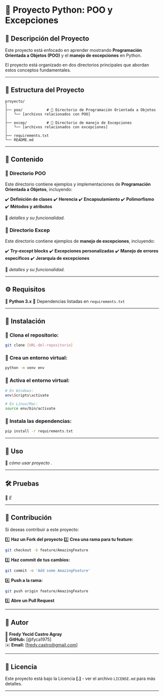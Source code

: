 # 📌 **Proyecto Python: POO y Excepciones**

## 📝 **Descripción del Proyecto**

Este proyecto está enfocado en aprender mostrando  **Programación Orientada a Objetos (POO)** y el **manejo de excepciones** en Python.

El proyecto está organizado en dos directorios principales que abordan estos conceptos fundamentales.

---

## 📂 **Estructura del Proyecto**

```
proyecto/
│
├── poo/           # 📁 Directorio de Programación Orientada a Objetos
│   └── [archivos relacionados con POO]
│
├── excep/         # 📁 Directorio de manejo de Excepciones
│   └── [archivos relacionados con excepciones]
│
├── requirements.txt
└── README.md
```

---

## 📌 **Contenido**

### 📌 **Directorio POO**
Este directorio contiene ejemplos y implementaciones de **Programación Orientada a Objetos**, incluyendo:

✔️ **Definición de clases**
✔️ **Herencia**
✔️ **Encapsulamiento**
✔️ **Polimorfismo**
✔️ **Métodos y atributos**

📌 _detalles y su funcionalidad._

### 📌 **Directorio Excep**
Este directorio contiene ejemplos de **manejo de excepciones**, incluyendo:

✔️ **Try-except blocks**
✔️ **Excepciones personalizadas**
✔️ **Manejo de errores específicos**
✔️ **Jerarquía de excepciones**

📌 _detalles y su funcionalidad._

---

## ⚙️ **Requisitos**

🔹 **Python 3.x**
🔹 Dependencias listadas en `requirements.txt`

---

## 🚀 **Instalación**

### 🔹 **Clona el repositorio:**
```bash
git clone [URL-del-repositorio]
```

### 🔹 **Crea un entorno virtual:**
```bash
python -m venv env
```

### 🔹 **Activa el entorno virtual:**
```bash
# En Windows:
env\Scripts\activate

# En Linux/Mac:
source env/bin/activate
```

### 🔹 **Instala las dependencias:**
```bash
pip install -r requirements.txt
```

---

## 📌 **Uso**
📌 _cómo usar  proyecto ._

---

## 🛠 **Pruebas**
📌 _E_

---

## 🤝 **Contribución**
Si deseas contribuir a este proyecto:

1️⃣ **Haz un Fork del proyecto**
2️⃣ **Crea una rama para tu feature:**
```bash
git checkout -b feature/AmazingFeature
```
3️⃣ **Haz commit de tus cambios:**
```bash
git commit -m 'Add some AmazingFeature'
```
4️⃣ **Push a la rama:**
```bash
git push origin feature/AmazingFeature
```
5️⃣ **Abre un Pull Request**

---

## 👤 **Autor**
📌 **Fredy Yecid Castro Agray**  
🔗 **GitHub:** [@fyca1975]  
✉️ **Email:** [fredy.castro@gmail.com]  

---

## 📜 **Licencia**
Este proyecto está bajo la Licencia **[.]** - ver el archivo `LICENSE.md` para más detalles.

---

